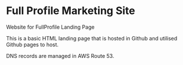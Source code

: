 # Full Profile Marketing Site
Website for FullProfile Landing Page

This is a basic HTML landing page that is hosted in Github and utilised Github pages to host. 

DNS records are managed in AWS Route 53. 


